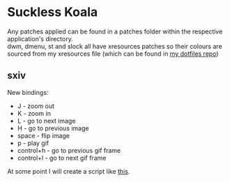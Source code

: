 # Suckless Koala
Any patches applied can be found in a patches folder within the respective application's directory.\
dwm, dmenu, st and slock all have xresources patches so their colours are sourced from my xresources file (which can be found in [my dotfiles repo](https://github.com/koalagang/dotfiles))

## sxiv

New bindings:
* J - zoom out
* K - zoom in
* L - go to next image
* H - go to previous image
* space - flip image
* p - play gif
* control+h - go to previous gif frame
* control+l - go to next gif frame

At some point I will create a script like [this](https://github.com/LukeSmithxyz/voidrice/blob/master/.config/sxiv/exec/key-handler).
